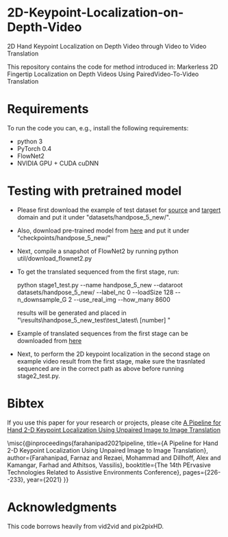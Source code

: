 # 2D-Keypoint-Localization-on-Depth-Video
2D Hand Keypoint Localization  on Depth Video through Video to Video Translation

This repository contains the code for method introduced in:
Markerless 2D Fingertip Localization on Depth Videos Using PairedVideo-To-Video Translation

# Requirements
To run the code you can, e.g., install the following requirements:

* python 3
* PyTorch 0.4
* FlowNet2 
* NVIDIA GPU + CUDA cuDNN

# Testing with pretrained model
* Please first download the example of test dataset for [source](https://drive.google.com/drive/folders/1UyQr-1a0COy-V0JHyzzfb_jfqJLBl1mD?usp=sharing) and [targert](https://drive.google.com/drive/folders/1qPIIgzLvuEqND9VDEecEk6L3bRVA5u-x?usp=sharing) domain and put it under "datasets/handpose_5_new/".
* Also, download pre-trained model from [here](https://drive.google.com/drive/folders/1GI6llwGMj9vQ0DFOkNaC3ty4VVO8zrsi?usp=sharing) and put it under "checkpoints/handpose_5_new/"
* Next, compile a snapshot of FlowNet2 by running python util/download_flownet2.py
* To get the translated sequenced from the first stage, run: 

 
   python stage1_test.py --name handpose_5_new  --dataroot  datasets/handpose_5_new/  --label_nc  0  --loadSize 128   --n_downsample_G 2  --use_real_img  --how_many 8600
   
   results will be generated and placed in "\results\handpose_5_new_test\test_latest\ [number] \"
   
* Example of translated sequences from the first stage can be downloaded from [here](https://drive.google.com/drive/folders/1lWfcNNHIkk0071InsOP-R2yAvRNJZYt9?usp=sharing)

* Next, to perform the 2D keypoint localization in the second stage on example video result from the first stage, make sure the trasnlated sequenced are in the correct path as above before running  stage2_test.py.


# Bibtex
If you use this paper for your research or projects, please cite [A Pipeline for Hand 2-D Keypoint Localization Using Unpaired Image to Image Translation](https://dl.acm.org/doi/pdf/10.1145/3453892.3453904)


\misc{@inproceedings{farahanipad2021pipeline,
  title={A Pipeline for Hand 2-D Keypoint Localization Using Unpaired Image to Image Translation},
  author={Farahanipad, Farnaz and Rezaei, Mohammad and Dillhoff, Alex and Kamangar, Farhad and Athitsos, Vassilis},
  booktitle={The 14th PErvasive Technologies Related to Assistive Environments Conference},
  pages={226--233},
  year={2021}
}}

# Acknowledgments
This code borrows heavily from vid2vid and pix2pixHD.
